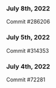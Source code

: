 ### July 8th, 2022

Commit #286206

### July 5th, 2022

Commit #314353


### July 4th, 2022

Commit #72281
